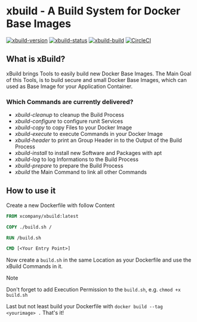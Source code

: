 # xbuild - A Build System for Docker Base Images



[![xbuild-version](https://img.shields.io/badge/Version-0.1.0-brightgreen.svg?style=flat)](https://github.com/x-company/xbuild)
[![xbuild-status](https://img.shields.io/badge/Status-development%201-brightgreen.svg?style=flat)](https://github.com/x-company/xbuild/releases)
[![xbuild-build](https://img.shields.io/badge/Builds-5-brightgreen.svg?style=flat)](https://github.com/x-company/xbuild)
[![CircleCI](https://circleci.com/gh/x-company/xbuild/tree/master.svg?style=svg)](https://circleci.com/gh/x-company/xbuild/tree/master)

## What is xBuild?

xBuild brings Tools to easily build new Docker Base Images. The Main Goal of this Tools, is to build secure and small Docker Base Images, which can used as Base Image for your Application Container.

### Which Commands are currently delivered?

- *xbuild-cleanup* to cleanup the Build Process
- *xbuild-configure* to configure runit Services
- *xbuild-copy* to copy Files to your Docker Image
- *xbuild-execute* to execute Commands in your Docker Image
- *xbuild-header* to print an Group Header in to the Output of the Build Process
- *xbuild-install* to install new Software and Packages with apt
- *xbuild-log* to log Informations to the Build Process
- *xbuild-prepare* to prepare the Build Process
- *xbuild* the Main Command to link all other Commands

## How to use it

Create a new Dockerfile with follow Content

```dockerfile
FROM xcompany/xbuild:latest

COPY ./build.sh /

RUN /build.sh

CMD [<Your Entry Point>]
```

Now create a `build.sh` in the same Location as your Dockerfile and use the xBuild Commands in it.

> [!NOTE]
> Don't forget to add Execution Permission to the `build.sh`, e.g. `chmod +x build.sh`

Last but not least build your Dockerfile with `docker build --tag <yourimage> .` That's it!
